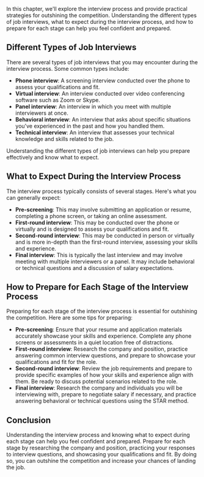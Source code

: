 
In this chapter, we'll explore the interview process and provide practical strategies for outshining the competition. Understanding the different types of job interviews, what to expect during the interview process, and how to prepare for each stage can help you feel confident and prepared.

Different Types of Job Interviews
---------------------------------

There are several types of job interviews that you may encounter during the interview process. Some common types include:

* **Phone interview**: A screening interview conducted over the phone to assess your qualifications and fit.
* **Virtual interview**: An interview conducted over video conferencing software such as Zoom or Skype.
* **Panel interview**: An interview in which you meet with multiple interviewers at once.
* **Behavioral interview**: An interview that asks about specific situations you've experienced in the past and how you handled them.
* **Technical interview**: An interview that assesses your technical knowledge and skills related to the job.

Understanding the different types of job interviews can help you prepare effectively and know what to expect.

What to Expect During the Interview Process
-------------------------------------------

The interview process typically consists of several stages. Here's what you can generally expect:

* **Pre-screening**: This may involve submitting an application or resume, completing a phone screen, or taking an online assessment.
* **First-round interview**: This may be conducted over the phone or virtually and is designed to assess your qualifications and fit.
* **Second-round interview**: This may be conducted in person or virtually and is more in-depth than the first-round interview, assessing your skills and experience.
* **Final interview**: This is typically the last interview and may involve meeting with multiple interviewers or a panel. It may include behavioral or technical questions and a discussion of salary expectations.

How to Prepare for Each Stage of the Interview Process
------------------------------------------------------

Preparing for each stage of the interview process is essential for outshining the competition. Here are some tips for preparing:

* **Pre-screening**: Ensure that your resume and application materials accurately showcase your skills and experience. Complete any phone screens or assessments in a quiet location free of distractions.
* **First-round interview**: Research the company and position, practice answering common interview questions, and prepare to showcase your qualifications and fit for the role.
* **Second-round interview**: Review the job requirements and prepare to provide specific examples of how your skills and experience align with them. Be ready to discuss potential scenarios related to the role.
* **Final interview**: Research the company and individuals you will be interviewing with, prepare to negotiate salary if necessary, and practice answering behavioral or technical questions using the STAR method.

Conclusion
----------

Understanding the interview process and knowing what to expect during each stage can help you feel confident and prepared. Prepare for each stage by researching the company and position, practicing your responses to interview questions, and showcasing your qualifications and fit. By doing so, you can outshine the competition and increase your chances of landing the job.
